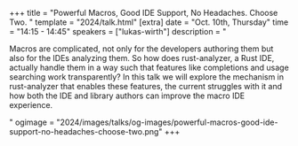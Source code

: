 +++
title = "Powerful Macros, Good IDE Support, No Headaches. Choose Two. "
template = "2024/talk.html"
[extra]
  date = "Oct. 10th, Thursday"
  time = "14:15 - 14:45"
  speakers = ["lukas-wirth"]
  description = "<p>Macros are complicated, not only for the developers authoring them but also for the IDEs analyzing them. So how does rust-analyzer, a Rust IDE, actually handle them in a way such that features like completions and usage searching work transparently? In this talk we will explore the mechanism in rust-analyzer that enables these features, the current struggles with it and how both the IDE and library authors can improve the macro IDE experience.</p>"
  ogimage = "2024/images/talks/og-images/powerful-macros-good-ide-support-no-headaches-choose-two.png"
+++
